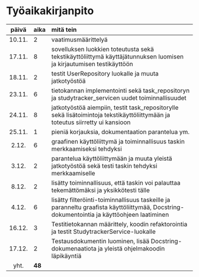 # Työaikakirjanpito

| päivä | aika | mitä tein  |
| :----:|:-----| :-----|
| 10.11. | 2    | vaatimusmäärittelyä |
| 17.11. | 8    | sovelluksen luokkien toteutusta sekä tekstikäyttöliittymä käyttäjätunnuksen luomisen ja kirjautumisen testikäyttöön |
| 18.11. | 2    | testit UserRepository luokalle ja muuta jatkotyöstöä |
| 23.11. | 6    | tietokannan implementointi sekä task_repositoryn ja studytracker_servicen uudet toiminnallisuudet |
| 24.11. | 8    | jatkotyöstöä aiempiin, testit task_repositorylle sekä lisätoimintoja tekstikäyttöliittymään ja toteutus siirretty ui kansioon |
| 25.11. | 1    | pieniä korjauksia, dokumentaation parantelua ym. |
| 2.12. | 6    | graafinen käyttöliittymä ja toiminnallisuus taskin merkkaamiseksi tehdyksi |
| 3.12. | 2    | parantelua käyttöliittymään ja muuta yleistä jatkotyöstöä sekä testi taskin tehdyksi merkkaamiselle |
| 8.12. | 2    | lisätty toiminnallisuus, että taskin voi palauttaa tekemättömäksi ja yksikkötesti tälle |
| 4.12. | 6    | lisätty filteröinti-toiminnallisuus taskeille ja paranneltu graafista käyttöliittymää, Docstring-dokumentointia ja käyttöohjeen laatiminen |
| 16.12. | 3    | Testitietokannan määrittely, koodin refaktorointia ja testit StudytrackerService-luokalle |
| 17.12. | 2    | Testausdokumentin luominen, lisää Docstring-dokumenaatiota ja yleistä ohjelmakoodin läpikäyntiä |
| yht.   | **48**   | |

